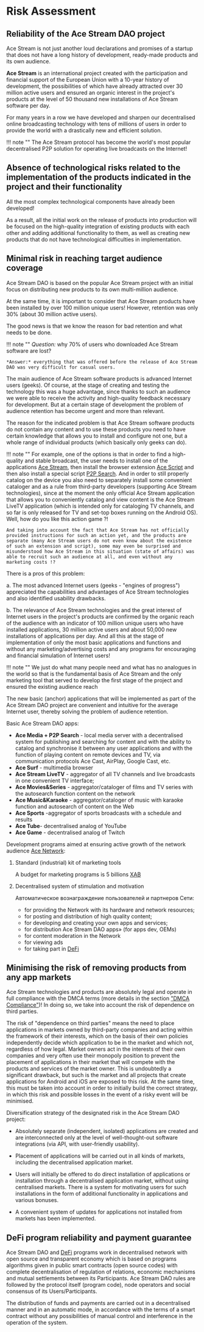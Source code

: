 # Risk Assessment

## Reliability of the Ace Stream DAO project

Ace Stream is not just another loud declarations and promises of a startup that does not have a long history of development, ready-made products and its own audience.

**Ace Stream** is an international project created with the participation and financial support of the European Union with a 10-year history of development, the possibilities of which have already attracted over 30 million active users and ensured an organic interest in the project's products at the level of 50 thousand new installations of Ace Stream software per day.

For many years in a row we have developed and sharpen our decentralised online broadcasting technology with tens of millions of users in order to provide the world with a drastically new and efficient solution.


!!! note ""
    The Ace Stream protocol has become the world's most popular decentralised P2P solution for operating live broadcasts on the Internet!


## Absence of technological risks related to the implementation of the products indicated in the project and their functionality

All the most complex technological components have already been developed!

As a result, all the initial work on the release of products into production will be focused on the high-quality integration of existing products with each other and adding additional functionality to them, as well as creating new products that do not have technological difficulties in implementation.


## Minimal risk in reaching target audience coverage

Ace Stream DAO is based on the popular Ace Stream project with an initial focus on distributing new products to its own multi-million audience.

At the same time, it is important to consider that Ace Stream products have been installed by over 100 million unique users! However, retention was only 30% (about 30 million active users).

The good news is that we know the reason for bad retention and what needs to be done.


!!! note ""
    *Question:* why 70% of users who downloaded Ace Stream software are lost?

    *Answer:* everything that was offered before the release of Ace Stream DAO was very difficult for casual users.

The main audience of Ace Stream software products is advanced Internet users (geeks). Of course, at the stage of creating and testing the technology this was a huge advantage, since thanks to such an audience we were able to receive the activity and high-quality feedback necessary for development. But at a certain stage of development the problem of audience retention has become urgent and more than relevant.

The reason for the indicated problem is that Ace Stream software products do not contain any content and to use these products you need to have certain knowledge that allows you to install and configure not one, but a whole range of individual products (which basically only geeks can do).

!!! note ""
    For example, one of the options is that in order to find a high-quality and stable broadcast, the user needs to install one of the applications [Ace Stream][1], then install the browser extension [Ace Script][2] and then also install a special script [P2P Search][3]. And in order to still properly catalog on the device you also need to separately install some convenient cataloger and as a rule from third-party developers (supporting Ace Stream technologies), since at the moment the only official Ace Stream application that allows you to conveniently catalog and view content is the Ace Stream LiveTV application (which is intended only for cataloging TV channels, and so far is only released for TV and set-top boxes running on the Android OS). Well, how do you like this action game ?!

    And taking into account the fact that Ace Stream has not officially provided instructions for such an action yet, and the products are separate (many Ace Stream users do not even know about the existence of such an extension and script), some may even be surprised and misunderstood how Ace Stream in this situation (state of affairs) was able to recruit such an audience at all, and even without any marketing costs !?

There is a pros of this problem:

a.  The most advanced Internet users (geeks - "engines of progress") appreciated the capabilities and advantages of Ace Stream technologies and also identified usability drawbacks.

b.  The relevance of Ace Stream technologies and the great interest of Internet users in the project's products are confirmed by the organic reach of the audience with an indicator of 100 million unique users who have installed applications, 30 million active users and about 50,000 new installations of applications per day. And all this at the stage of implementation of only the most basic applications and functions and without any marketing/advertising costs and any programs for encouraging and financial simulation of Internet users!

!!! note ""
    We just do what many people need and what has no analogues in the world so that is the fundamental basis of Ace Stream and the only marketing tool that served to develop the first stage of the project and ensured the existing audience reach

The new basic (anchor) applications that will be implemented as part of the Ace Stream DAO project are convenient and intuitive for the average Internet user, thereby solving the problem of audience retention.

Basic Ace Stream DAO apps:

- **Ace Media + P2P Search** - local media server with a decentralised system for publishing and searching for content and with the ability to catalog and synchronise it between any user applications and with the function of playing content on remote devices and TV, via communication protocols Ace Cast, AirPlay, Google Cast, etc.
- **Ace Surf** - multimedia browser
- **Ace Stream LiveTV** - aggregator of all TV channels and live broadcasts in one convenient TV interface;
- **Ace Movies&Series** - aggregator/cataloger of films and TV series with the autosearch function content on the network
- **Ace Music&Karaoke** - aggregator/cataloger of music with karaoke function and autosearch of content on the Web
- **Ace Sports** -aggregator of sports broadcasts with a schedule and results
- **Ace Tube**- decentralised analog of YouTube
- **Ace Game** - decentralised analog of Twitch

Development programs aimed at ensuring active growth of the network audience [Ace Network][4]:

1. Standard (industrial) kit of marketing tools

    A budget for marketing programs is 5 billions [XAB][5]

2. Decentralised system of stimulation and motivation

    Автоматическое вознаграждение пользователей и партнеров Сети:

    - for providing the Network with its hardware and network resources;
    - for posting and distribution of high quality content;  
    - for developing and creating your own apps and services;
    - for distribution Ace Stream DAO apps» (for apps dev, OEMs)
    - for content moderation in the Network
    - for viewing ads
    - for taking part in [DeFi][6] 


## Minimising the risk of removing products from any app markets

Ace Stream technologies and products are absolutely legal and operate in full compliance with the DMCA terms (more details in the section ["DMCA Compliance"][7])! In doing so, we take into account the risk of dependence on third parties.

The risk of "dependence on third parties" means the need to place applications in markets owned by third-party companies and acting within the framework of their interests, which on the basis of their own policies independently decide which application to be in the market and which not, regardless of how legal. Market owners act in the interests of their own companies and very often use their monopoly position to prevent the placement of applications in their market that will compete with the products and services of the market owner. This is undoubtedly a significant drawback, but such is the market and all projects that create applications for Android and iOS are exposed to this risk. At the same time, this must be taken into account in order to initially build the correct strategy, in which this risk and possible losses in the event of a risky event will be minimised.

Diversification strategy of the designated risk in the Ace Stream DAO project:

- Absolutely separate (independent, isolated) applications are created and are interconnected only at the level of well-thought-out software integrations (via API, with user-friendly usability).

- Placement of applications will be carried out in all kinds of markets, including the decentralised application market.

- Users will initially be offered to do direct installation of applications or installation through a decentralised application market, without using centralised markets. There is a system for motivating users for such installations in the form of additional functionality in applications and various bonuses.

- A convenient system of updates for applications not installed from markets has been implemented.


## DeFi program reliability and payment guarantee

Ace Stream DAO and [DeFi][6] programs work in decentralised network with open source and transparent economy which is based on programs algorithms given in public smart contracts (open source codes) with complete decentralisation of regulation of relations, economic mechanisms and mutual settlements between its Participants. Ace Stream DAO rules are followed by the protocol itself (program code), node operators and social consensus of its Users/Participants.

The distribution of funds and payments are carried out in a decentralised manner and in an automatic mode, in accordance with the terms of a smart contract without any possibilities of manual control and interference in the operation of the system.


[1]: https:/wiki.acestream.media/Download
[2]: https://chrome.google.com/webstore/detail/ace-script/mjbepbhonbojpoaenhckjocchgfiaofo
[3]: https://awe.acestream.me/scripts/acestream/P2P_Search
[4]: ../welcome.md
[5]: ../system-tokens/ace-byte.md
[6]: finances.md
[7]: dmca.md
